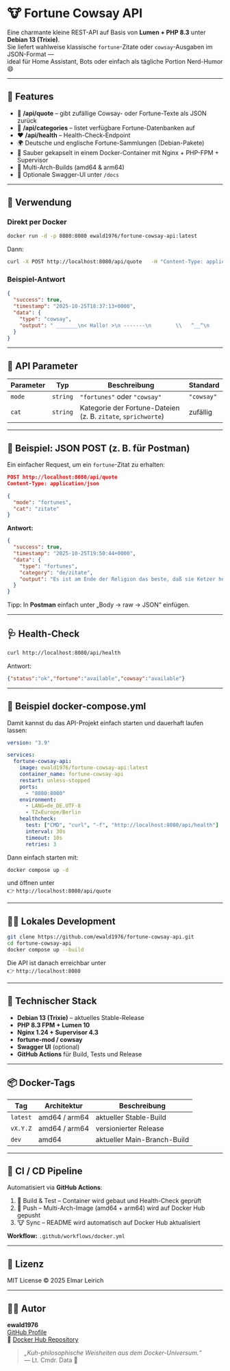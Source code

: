# 🐮 Fortune Cowsay API

Eine charmante kleine REST-API auf Basis von **Lumen + PHP 8.3** unter **Debian 13 (Trixie)**.  
Sie liefert wahlweise klassische `fortune`-Zitate oder `cowsay`-Ausgaben im JSON-Format —  
ideal für Home Assistant, Bots oder einfach als tägliche Portion Nerd-Humor 😄

---

## 🚀 Features

- 🐄 **/api/quote** – gibt zufällige Cowsay- oder Fortune-Texte als JSON zurück  
- 📜 **/api/categories** – listet verfügbare Fortune-Datenbanken auf  
- ❤️ **/api/health** – Health-Check-Endpoint  
- 🌍 Deutsche und englische Fortune-Sammlungen (Debian-Pakete)  
- 🧩 Sauber gekapselt in einem Docker-Container mit Nginx + PHP-FPM + Supervisor  
- 🔧 Multi-Arch-Builds (amd64 & arm64)  
- 🧠 Optionale Swagger-UI unter `/docs`  

---

## 🧰 Verwendung

### Direkt per Docker

```bash
docker run -d -p 8080:8080 ewald1976/fortune-cowsay-api:latest
```

Dann:

```bash
curl -X POST http://localhost:8080/api/quote   -H "Content-Type: application/json"   -d '{"mode":"cowsay"}'
```

### Beispiel-Antwort

```json
{
  "success": true,
  "timestamp": "2025-10-25T18:37:13+0000",
  "data": {
    "type": "cowsay",
    "output": " _______\n< Hallo! >\n -------\n        \\   ^__^\n         \\  (oo)\\_______\n            (__)\\       )\\/\\\n                ||----w |\n                ||     ||"
  }
}
```

---

## 🧩 API Parameter

| Parameter | Typ | Beschreibung | Standard |
|------------|------|--------------|-----------|
| `mode` | `string` | `"fortunes"` oder `"cowsay"` | `"cowsay"` |
| `cat` | `string` | Kategorie der Fortune-Dateien (z. B. `zitate`, `sprichworte`) | zufällig |

---

## 💾 Beispiel: JSON POST (z. B. für Postman)

Ein einfacher Request, um ein `fortune`-Zitat zu erhalten:

```json
POST http://localhost:8080/api/quote
Content-Type: application/json

{
  "mode": "fortunes",
  "cat": "zitate"
}
```

**Antwort:**

```json
{
  "success": true,
  "timestamp": "2025-10-25T19:50:44+0000",
  "data": {
    "type": "fortunes",
    "category": "de/zitate",
    "output": "Es ist am Ende der Religion das beste, daß sie Ketzer hervorruft. — Christian Friedrich Hebbel"
  }
}
```

Tipp: In **Postman** einfach unter „Body → raw → JSON“ einfügen.

---

## 🩺 Health-Check

```bash
curl http://localhost:8080/api/health
```

Antwort:

```json
{"status":"ok","fortune":"available","cowsay":"available"}
```

---

## 🧱 Beispiel docker-compose.yml

Damit kannst du das API-Projekt einfach starten und dauerhaft laufen lassen:

```yaml
version: "3.9"

services:
  fortune-cowsay-api:
    image: ewald1976/fortune-cowsay-api:latest
    container_name: fortune-cowsay-api
    restart: unless-stopped
    ports:
      - "8080:8080"
    environment:
      - LANG=de_DE.UTF-8
      - TZ=Europe/Berlin
    healthcheck:
      test: ["CMD", "curl", "-f", "http://localhost:8080/api/health"]
      interval: 30s
      timeout: 10s
      retries: 3
```

Dann einfach starten mit:

```bash
docker compose up -d
```

und öffnen unter  
👉 `http://localhost:8080/api/quote`

---

## 🧑‍💻 Lokales Development

```bash
git clone https://github.com/ewald1976/fortune-cowsay-api.git
cd fortune-cowsay-api
docker compose up --build
```

Die API ist danach erreichbar unter  
👉 `http://localhost:8080`

---

## 🧠 Technischer Stack

- **Debian 13 (Trixie)** – aktuelles Stable-Release  
- **PHP 8.3 FPM + Lumen 10**  
- **Nginx 1.24 + Supervisor 4.3**  
- **fortune-mod / cowsay**  
- **Swagger UI** (optional)  
- **GitHub Actions** für Build, Tests und Release  

---

## 📦 Docker-Tags

| Tag | Architektur | Beschreibung |
|-----|--------------|--------------|
| `latest` | amd64 / arm64 | aktueller Stable-Build |
| `vX.Y.Z` | amd64 / arm64 | versionierter Release |
| `dev` | amd64 | aktueller Main-Branch-Build |

---

## 🔄 CI / CD Pipeline

Automatisiert via **GitHub Actions**:

1. 🧱 Build & Test – Container wird gebaut und Health-Check geprüft  
2. 🚀 Push – Multi-Arch-Image (amd64 + arm64) wird auf Docker Hub gepusht  
3. 🐮 Sync – README wird automatisch auf Docker Hub aktualisiert  

**Workflow:** `.github/workflows/docker.yml`

---

## 📜 Lizenz

MIT License © 2025 Elmar Leirich

---

## 🧑‍🚀 Autor

**ewald1976**  
[GitHub Profile](https://github.com/ewald1976)  
🐙 [Docker Hub Repository](https://hub.docker.com/r/ewald1976/fortune-cowsay-api)

> _„Kuh-philosophische Weisheiten aus dem Docker-Universum.“_  
> — Lt. Cmdr. Data 🖖
